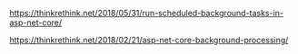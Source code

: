 https://thinkrethink.net/2018/05/31/run-scheduled-background-tasks-in-asp-net-core/

https://thinkrethink.net/2018/02/21/asp-net-core-background-processing/